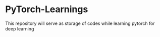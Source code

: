 # PyTorch-Learnings
This repository will serve as storage of codes while learning pytorch for deep learning
